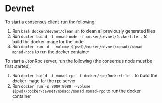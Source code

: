 # Devnet

To start a consensus client, run the following:
1. Run `bash docker/devnet/clean.sh` to clean all previously generated files
2. Run `docker build -t monad-node -f docker/devnet/Dockerfile .` to build the docker image for the node
3. Run `docker run -d --volume $(pwd)/docker/devnet/monad:/monad monad-node` to run the docker container

To start a JsonRpc server, run the following (the consensus node must be first started):
1. Run `docker build -t monad-rpc -f docker/rpc/Dockerfile .` to build the docker image for the rpc server
2. Run `docker run -p 8080:8080 --volume $(pwd)/docker/devnet/monad:/monad monad-rpc` to run the docker container